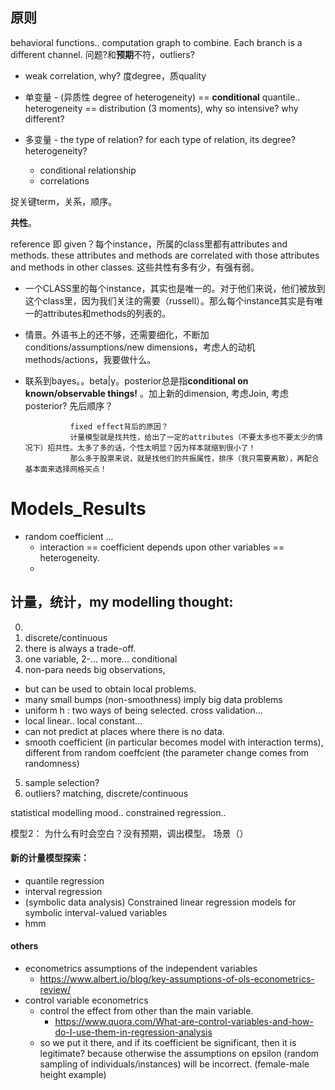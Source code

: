 ## 原则

behavioral functions..
computation graph to combine. Each branch is a different channel.
问题?和**预期**不符，outliers?
- weak correlation, why? 度degree，质quality

- 单变量 - (异质性 degree of heterogeneity) 
  == **conditional** quantile.. heterogeneity
  == distribution (3 moments), why so intensive? why different?

- 多变量 - the type of relation? for each type of relation, its degree? heterogeneity?
  - conditional relationship
  - correlations

捉关键term，关系，顺序。

**共性**。

reference 即 given？每个instance，所属的class里都有attributes and methods. these attributes and methods are correlated with those attributes and methods in other classes. 这些共性有多有少，有强有弱。
- 一个CLASS里的每个instance，其实也是唯一的。对于他们来说，他们被放到这个class里，因为我们关注的需要（russell）。那么每个instance其实是有唯一的attributes和methods的列表的。
- 情景。外语书上的还不够，还需要细化，不断加conditions/assumptions/new dimensions，考虑人的动机methods/actions，我要做什么。
- 联系到bayes。。beta|y。posterior总是指**conditional on known/observable things!** 。加上新的dimension, 考虑Join, 考虑posterior? 先后顺序？
                
                fixed effect背后的原因？
                计量模型就是找共性，给出了一定的attributes（不要太多也不要太少的情况下）招共性。太多了多的话，个性太明显？因为样本就缩到很小了！
                那么多于股票来说，就是找他们的共振属性，排序（我只需要离散），再配合基本面来选择网格买点！



# Models_Results


- random coefficient ... 
  - interaction == coefficient depends upon other variables == heterogeneity.
  - 

## 计量，统计，my modelling thought:

0. 
1. discrete/continuous
2. there is always a trade-off.
3. one variable, 2-... more... conditional
4. non-para needs big observations, 
  - but can be used to obtain local problems.
  - many small bumps (non-smoothness) imply big data problems
  - uniform h : two ways of being selected. cross validation... 
  - local linear.. local constant...
  - can not predict at places where there is no data.
  - smooth coefficient (in particular becomes model with interaction terms), different from random coeffcient (the parameter change comes from randomness)
5. sample selection?
6. outliers? matching, discrete/continuous

statistical modelling mood..
constrained regression..


模型2：
为什么有时会空白？没有预期，调出模型。
场景（）

#### 新的计量模型探索：
- quantile regression
- interval regression
- (symbolic data analysis) Constrained linear regression models for symbolic interval-valued variables 
- hmm

#### others

* econometrics assumptions of the independent variables
  * https://www.albert.io/blog/key-assumptions-of-ols-econometrics-review/
* control variable econometrics
  * control the effect from other than the main variable.
    * https://www.quora.com/What-are-control-variables-and-how-do-I-use-them-in-regression-analysis
  * so we put it there, and if its coefficient be significant, then it is legitimate? because otherwise the assumptions on epsilon (random sampling of individuals/instances) will be incorrect. (female-male height example)
  
